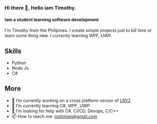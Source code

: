 ### Hi there 👋, Hello iam Timothy.
#### Iam a student learning software development

I'm Timothy from the Philipines. I create simple projects just to kill time or learn some thing new. I currently learning WPF, UWP.

## Skills
- Python
- Node Js
- C#

## More
- 🔭 I’m currently working on a cross platform verson of [LRV2](https://github.com/jostimian/LapsRemoteV2)
- 🌱 I’m currently learning C#, WPF, UWP
- 🤔 I’m looking for help with C#, CI/CD, Devops, C/C++ 
- 📫 How to reach me: [jostimian@gmail.com](https://mail.google.com/mail/u/0/#inbox?compose=new) 



